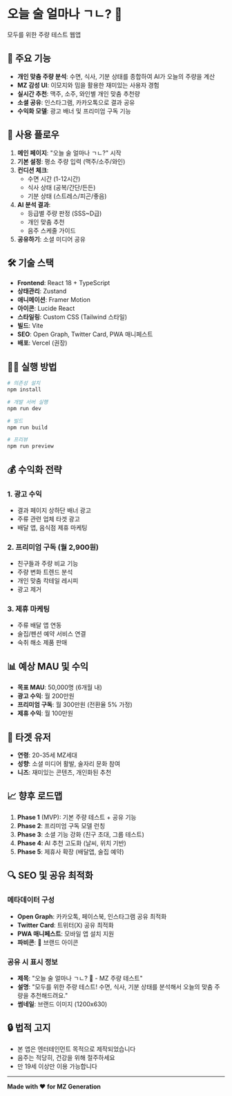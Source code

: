 # 오늘 술 얼마나 ㄱㄴ? 🍺

모두를 위한 주량 테스트 웹앱

## 🚀 주요 기능

- **개인 맞춤 주량 분석**: 수면, 식사, 기분 상태를 종합하여 AI가 오늘의 주량을 계산
- **MZ 감성 UI**: 이모지와 밈을 활용한 재미있는 사용자 경험
- **실시간 추천**: 맥주, 소주, 와인별 개인 맞춤 추천량
- **소셜 공유**: 인스타그램, 카카오톡으로 결과 공유
- **수익화 모델**: 광고 배너 및 프리미엄 구독 기능

## 📱 사용 플로우

1. **메인 페이지**: "오늘 술 얼마나 ㄱㄴ?" 시작
2. **기본 설정**: 평소 주량 입력 (맥주/소주/와인)
3. **컨디션 체크**:
   - 수면 시간 (1-12시간)
   - 식사 상태 (공복/간단/든든)
   - 기분 상태 (스트레스/피곤/좋음)
4. **AI 분석 결과**:
   - 등급별 주량 판정 (SSS~D급)
   - 개인 맞춤 추천
   - 음주 스케줄 가이드
5. **공유하기**: 소셜 미디어 공유

## 🛠 기술 스택

- **Frontend**: React 18 + TypeScript
- **상태관리**: Zustand
- **애니메이션**: Framer Motion
- **아이콘**: Lucide React
- **스타일링**: Custom CSS (Tailwind 스타일)
- **빌드**: Vite
- **SEO**: Open Graph, Twitter Card, PWA 매니페스트
- **배포**: Vercel (권장)

## 🏃‍♂️ 실행 방법

```bash
# 의존성 설치
npm install

# 개발 서버 실행
npm run dev

# 빌드
npm run build

# 프리뷰
npm run preview
```

## 💰 수익화 전략

### 1. 광고 수익

- 결과 페이지 상하단 배너 광고
- 주류 관련 업체 타겟 광고
- 배달 앱, 음식점 제휴 마케팅

### 2. 프리미엄 구독 (월 2,900원)

- 친구들과 주량 비교 기능
- 주량 변화 트렌드 분석
- 개인 맞춤 칵테일 레시피
- 광고 제거

### 3. 제휴 마케팅

- 주류 배달 앱 연동
- 술집/펜션 예약 서비스 연결
- 숙취 해소 제품 판매

## 📊 예상 MAU 및 수익

- **목표 MAU**: 50,000명 (6개월 내)
- **광고 수익**: 월 200만원
- **프리미엄 구독**: 월 300만원 (전환율 5% 가정)
- **제휴 수익**: 월 100만원

## 🎯 타겟 유저

- **연령**: 20-35세 MZ세대
- **성향**: 소셜 미디어 활발, 술자리 문화 참여
- **니즈**: 재미있는 콘텐츠, 개인화된 추천

## 📈 향후 로드맵

1. **Phase 1** (MVP): 기본 주량 테스트 + 공유 기능
2. **Phase 2**: 프리미엄 구독 모델 런칭
3. **Phase 3**: 소셜 기능 강화 (친구 초대, 그룹 테스트)
4. **Phase 4**: AI 추천 고도화 (날씨, 위치 기반)
5. **Phase 5**: 제휴사 확장 (배달앱, 술집 예약)

## 🔍 SEO 및 공유 최적화

### 메타데이터 구성

- **Open Graph**: 카카오톡, 페이스북, 인스타그램 공유 최적화
- **Twitter Card**: 트위터(X) 공유 최적화
- **PWA 매니페스트**: 모바일 앱 설치 지원
- **파비콘**: 🍺 브랜드 아이콘

### 공유 시 표시 정보

- **제목**: "오늘 술 얼마나 ㄱㄴ? 🍺 - MZ 주량 테스트"
- **설명**: "모두를 위한 주량 테스트! 수면, 식사, 기분 상태를 분석해서 오늘의 맞춤 주량을 추천해드려요."
- **썸네일**: 브랜드 이미지 (1200x630)

## 🔒 법적 고지

- 본 앱은 엔터테인먼트 목적으로 제작되었습니다
- 음주는 적당히, 건강을 위해 절주하세요
- 만 19세 이상만 이용 가능합니다

---

**Made with ❤️ for MZ Generation**
